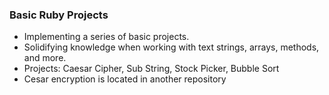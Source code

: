 ### Basic Ruby Projects
- Implementing a series of basic projects. 
- Solidifying knowledge when working with text strings, arrays, methods, and more.
- Projects: Caesar Cipher, Sub String, Stock Picker, Bubble Sort
- Cesar encryption is located in another repository
